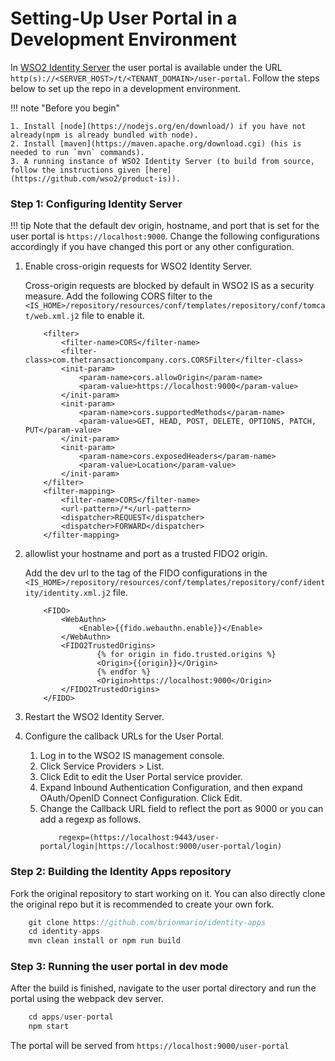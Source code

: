 # Setting-Up User Portal in a Development Environment

In [WSO2 Identity Server](https://wso2.com/identity-and-access-management/) the user portal is available under
 the URL `http(s)://<SERVER_HOST>/t/<TENANT_DOMAIN>/user-portal`. Follow the steps below to set up the repo in a
 development environment.

!!! note "Before you begin"

    1. Install [node](https://nodejs.org/en/download/) if you have not already(npm is already bundled with node).
    2. Install [maven](https://maven.apache.org/download.cgi) (his is needed to run `mvn` commands).
    3. A running instance of WSO2 Identity Server (to build from source, follow the instructions given [here]
    (https://github.com/wso2/product-is)).


### Step 1: Configuring Identity Server

!!! tip
    Note that the default dev origin, hostname, and port that is set for the user portal is `https://localhost:9000`.
    Change the following configurations accordingly if you have changed this port or any other configuration.


1.  Enable cross-origin requests for WSO2 Identity Server.

    Cross-origin requests are blocked by default in WSO2 IS as a security measure. Add the following CORS filter to
    the `<IS_HOME>/repository/resources/conf/templates/repository/conf/tomcat/web.xml.j2` file to enable it.
    ```
        <filter>
            <filter-name>CORS</filter-name>
            <filter-class>com.thetransactioncompany.cors.CORSFilter</filter-class>
            <init-param>
                <param-name>cors.allowOrigin</param-name>
                <param-value>https://localhost:9000</param-value>
            </init-param>
            <init-param>
                <param-name>cors.supportedMethods</param-name>
                <param-value>GET, HEAD, POST, DELETE, OPTIONS, PATCH, PUT</param-value>
            </init-param>
            <init-param>
                <param-name>cors.exposedHeaders</param-name>
                <param-value>Location</param-value>
            </init-param>
        </filter>
        <filter-mapping>
            <filter-name>CORS</filter-name>
            <url-pattern>/*</url-pattern>
            <dispatcher>REQUEST</dispatcher>
            <dispatcher>FORWARD</dispatcher>
        </filter-mapping>
    ```
2.  allowlist your hostname and port as a trusted FIDO2 origin.



    Add the dev url to the <Origin> tag of the FIDO configurations in the
    `<IS_HOME>/repository/resources/conf/templates/repository/conf/identity/identity.xml.j2` file.
    ```
        <FIDO>
            <WebAuthn>
                <Enable>{{fido.webauthn.enable}}</Enable>
            </WebAuthn>
            <FIDO2TrustedOrigins>
                    {% for origin in fido.trusted.origins %}
                    <Origin>{{origin}}</Origin>
                    {% endfor %}
                    <Origin>https://localhost:9000</Origin>
            </FIDO2TrustedOrigins>
        </FIDO>
    ```

3.  Restart the WSO2 Identity Server.
4.  Configure the callback URLs for the User Portal.

    1.  Log in to the WSO2 IS management console.
    2.  Click Service Providers > List.
    3.  Click Edit to edit the User Portal service provider.
    4.  Expand Inbound Authentication Configuration, and then expand OAuth/OpenID Connect Configuration. Click Edit.
    5.  Change the Callback URL field to reflect the port as 9000 or you can add a regexp as follows.
        ```
            regexp=(https://localhost:9443/user-portal/login|https://localhost:9000/user-portal/login)
        ```

### Step 2: Building the Identity Apps repository

Fork the original repository to start working on it. You can also directly clone the original repo but it is
recommended to create your own fork.
```java
    git clone https://github.com/brionmario/identity-apps
    cd identity-apps
    mvn clean install or npm run build
```

### Step 3: Running the user portal in dev mode

After the build is finished, navigate to the user portal directory and run the portal using the webpack dev server.
```java
    cd apps/user-portal
    npm start
```

The portal will be served from `https://localhost:9000/user-portal`